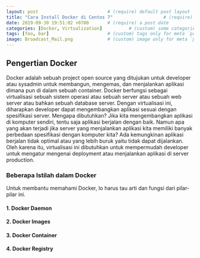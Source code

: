 ```yaml
---
layout: post                          # (require) default post layout
title: "Cara Install Docker di Centos 7"                   # (require) a string title
date: 2019-09-30 19:51:02 +0700       # (require) a post date
categories: [Docker, Virtualization]          # (custom) some categories, but makesure these categories already exists inside path of `category/`
tags: [foo, bar]                      # (custom) tags only for meta `property="article:tag"`
image: Broadcast_Mail.png             # (custom) image only for meta `property="og:image"`, save your image inside path of `static/img/_posts`
---
```


## Pengertian Docker
Docker adalah sebuah project open source yang ditujukan untuk developer atau sysadmin untuk membangun, mengemas, dan menjalankan aplikasi dimana pun di dalam sebuah container. Docker berfungsi sebagai virtualisasi sebuah sistem operasi atau sebuah server atau sebuah web server atau bahkan sebuah database server. Dengan virtualisasi ini, diharapkan developer dapat mengembangkan aplikasi sesuai dengan spesifikasi server.
Mengapa dibutuhkan? Jika kita mengembangkan aplikasi di komputer sendiri, tentu saja aplikasi berjalan dengan baik. Namun apa yang akan terjadi jika server yang menjalankan aplikasi kita memiliki banyak perbedaan spesifikasi dengan komputer kita? Ada kemungkinan aplikasi berjalan tidak optimal atau yang lebih buruk yaitu tidak dapat dijalankan. Oleh karena itu, virtualisasi ini dibutuhkan untuk mempermudah developer untuk mengatur mengenai deployment atau menjalankan aplikasi di server production.

### Beberapa Istilah dalam Docker
Untuk membantu memahami Docker, lo harus tau arti dan fungsi dari pilar-pilar ini.

#### 1. Docker Daemon
#### 2. Docker Images
#### 3. Docker Container
#### 4. Docker Registry
